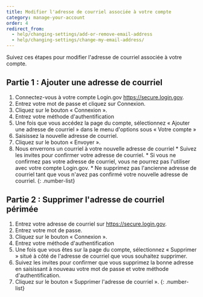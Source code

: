 ```yaml
---
title: Modifier l'adresse de courriel associée à votre compte
category: manage-your-account
order: 4
redirect_from:
  - help/changing-settings/add-or-remove-email-address
  - help/changing-settings/change-my-email-address/
---
```


  Suivez ces étapes pour modifier l'adresse de courriel associée à votre compte.

## Partie 1 : Ajouter une adresse de courriel
  1. Connectez-vous à votre compte Login.gov <https://secure.login.gov>.
  1. Entrez votre mot de passe et cliquez sur Connexion.
  1. Cliquez sur le bouton « Connexion ».
  1. Entrez votre méthode d'authentification
  1. Une fois que vous accédez la page du compte, sélectionnez « Ajouter une adresse de courriel » dans le menu d'options sous « Votre compte »
  1. Saisissez la nouvelle adresse de courriel.
  1. Cliquez sur le bouton « Envoyer ».
  1. Nous enverrons un courriel à votre nouvelle adresse de courriel
    * Suivez les invites pour confirmer votre adresse de courriel.
    * Si vous ne confirmez pas votre adresse de courriel, vous ne pourrez pas l'utiliser avec votre compte Login.gov.
    * Ne supprimez pas l'ancienne adresse de courriel tant que vous n'avez pas confirmé votre nouvelle adresse de courriel.
  {: .number-list}

## Partie 2 : Supprimer l'adresse de courriel périmée
  1. Entrez votre adresse de courriel sur <https://secure.login.gov>.
  1. Entrez votre mot de passe.
  1. Cliquez sur le bouton « Connexion ».
  1. Entrez votre méthode d'authentification
  1. Une fois que vous êtes sur la page du compte, sélectionnez « Supprimer » situé à côté de l'adresse de courriel que vous souhaitez supprimer.
  1. Suivez les invites pour confirmer que vous supprimez la bonne adresse en saisissant à nouveau votre mot de passe et votre méthode d'authentification.
  1. Cliquez sur le bouton « Supprimer l'adresse de courriel ».
  {: .number-list}
